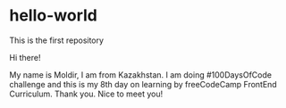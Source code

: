 # hello-world
This is the first repository 


Hi there!

My name is Moldir, I am from Kazakhstan. I am doing #100DaysOfCode challenge and this is my 8th day on learning by freeCodeCamp FrontEnd Curriculum. Thank you.
Nice to meet you!
